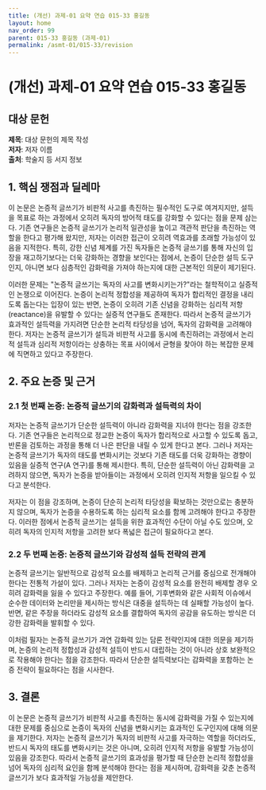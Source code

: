 ```yaml
---
title: (개선) 과제-01 요약 연습 015-33 홍길동
layout: home
nav_order: 99
parent: 015-33 홍길동 (과제-01)
permalink: /asmt-01/015-33/revision
---
```


# (개선) 과제-01 요약 연습 015-33 홍길동 


## 대상 문헌
**제목**: 대상 문헌의 제목 작성  
**저자**: 저자 이름  
**출처**: 학술지 등 서지 정보  

## 1. 핵심 쟁점과 딜레마  
이 논문은 논증적 글쓰기가 비판적 사고를 촉진하는 필수적인 도구로 여겨지지만, 설득을 목표로 하는 과정에서 오히려 독자의 방어적 태도를 강화할 수 있다는 점을 문제 삼는다. 기존 연구들은 논증적 글쓰기가 논리적 일관성을 높이고 객관적 판단을 촉진하는 역할을 한다고 평가해 왔지만, 저자는 이러한 접근이 오히려 역효과를 초래할 가능성이 있음을 지적한다. 특히, 강한 신념 체계를 가진 독자들은 논증적 글쓰기를 통해 자신의 입장을 재고하기보다는 더욱 강화하는 경향을 보인다는 점에서, 논증이 단순한 설득 도구인지, 아니면 보다 심층적인 감화력을 가져야 하는지에 대한 근본적인 의문이 제기된다.  

이러한 문제는 "논증적 글쓰기는 독자의 사고를 변화시키는가?"라는 철학적이고 실증적인 논쟁으로 이어진다. 논증이 논리적 정합성을 제공하여 독자가 합리적인 결정을 내리도록 돕는다는 입장이 있는 반면, 논증이 오히려 기존 신념을 강화하는 심리적 저항(reactance)을 유발할 수 있다는 실증적 연구들도 존재한다. 따라서 논증적 글쓰기가 효과적인 설득력을 가지려면 단순한 논리적 타당성을 넘어, 독자의 감화력을 고려해야 한다. 저자는 논증적 글쓰기가 설득과 비판적 사고를 동시에 촉진하려는 과정에서 논리적 설득과 심리적 저항이라는 상충하는 목표 사이에서 균형을 찾아야 하는 복잡한 문제에 직면하고 있다고 주장한다.  

## 2. 주요 논증 및 근거  

### 2.1 첫 번째 논증: 논증적 글쓰기의 감화력과 설득력의 차이  
저자는 논증적 글쓰기가 단순한 설득력이 아니라 감화력을 지녀야 한다는 점을 강조한다. 기존 연구들은 논리적으로 정교한 논증이 독자가 합리적으로 사고할 수 있도록 돕고, 반론을 검토하는 과정을 통해 더 나은 판단을 내릴 수 있게 한다고 본다. 그러나 저자는 논증적 글쓰기가 독자의 태도를 변화시키는 것보다 기존 태도를 더욱 강화하는 경향이 있음을 실증적 연구(A 연구)를 통해 제시한다. 특히, 단순한 설득력이 아닌 감화력을 고려하지 않으면, 독자가 논증을 받아들이는 과정에서 오히려 인지적 저항을 일으킬 수 있다고 분석한다.  

저자는 이 점을 강조하며, 논증이 단순히 논리적 타당성을 확보하는 것만으로는 충분하지 않으며, 독자가 논증을 수용하도록 하는 심리적 요소를 함께 고려해야 한다고 주장한다. 이러한 점에서 논증적 글쓰기는 설득을 위한 효과적인 수단이 아닐 수도 있으며, 오히려 독자의 인지적 저항을 고려한 보다 폭넓은 접근이 필요하다고 본다.  

### 2.2 두 번째 논증: 논증적 글쓰기와 감성적 설득 전략의 관계  
논증적 글쓰기는 일반적으로 감성적 요소를 배제하고 논리적 근거를 중심으로 전개해야 한다는 전통적 가설이 있다. 그러나 저자는 논증이 감성적 요소를 완전히 배제할 경우 오히려 감화력을 잃을 수 있다고 주장한다. 예를 들어, 기후변화와 같은 사회적 이슈에서 순수한 데이터와 논리만을 제시하는 방식은 대중을 설득하는 데 실패할 가능성이 높다. 반면, 같은 주장을 하더라도 감성적 요소를 결합하여 독자의 공감을 유도하는 방식은 더 강한 감화력을 발휘할 수 있다.  

이처럼 필자는 논증적 글쓰기가 과연 감화력 있는 담론 전략인지에 대한 의문을 제기하며, 논증의 논리적 정합성과 감성적 설득이 반드시 대립하는 것이 아니라 상호 보완적으로 작용해야 한다는 점을 강조한다. 따라서 단순한 설득력보다는 감화력을 포함하는 논증 전략이 필요하다는 점을 시사한다.  

## 3. 결론  
이 논문은 논증적 글쓰기가 비판적 사고를 촉진하는 동시에 감화력을 가질 수 있는지에 대한 문제를 중심으로 논증이 독자의 신념을 변화시키는 효과적인 도구인지에 대해 의문을 제기한다. 저자는 논증적 글쓰기가 독자의 비판적 사고를 자극하는 역할을 하더라도, 반드시 독자의 태도를 변화시키는 것은 아니며, 오히려 인지적 저항을 유발할 가능성이 있음을 강조한다. 따라서 논증적 글쓰기의 효과성을 평가할 때 단순한 논리적 정합성을 넘어 독자의 심리적 요인을 함께 분석해야 한다는 점을 제시하며, 감화력을 갖춘 논증적 글쓰기가 보다 효과적일 가능성을 제안한다.  
